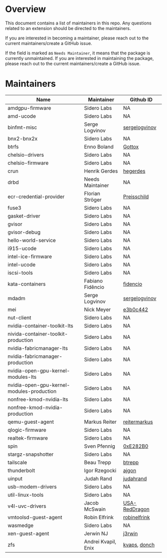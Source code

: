 # Overview

This document contains a list of maintainers in this repo. Any questions related to an extension should be directed to the maintainers.

If you are interested in becoming a maintainer, please reach out to the current maintainers/create a GitHub issue.

If the field is marked as `Needs Maintainer`, it means that the package is currently unmaintained. If you are interested in maintaining the package, please reach out to the current maintainers/create a GitHub issue.

# Maintainers

| Name                                      | Maintainer          | Github ID                                                            |
| ----------------------------------------- | ------------------- | -------------------------------------------------------------------- |
| amdgpu-firmware                           | Sidero Labs         | NA                                                                   |
| amd-ucode                                 | Sidero Labs         | NA                                                                   |
| binfmt-misc                               | Serge Logvinov      | [sergelogvinov](https://github.com/sergelogvinov)                    |
| bnx2-bnx2x                                | Sidero Labs         | NA                                                                   |
| btrfs                                     | Enno Boland         | [Gottox](https://github.com/Gottox)                                  |
| chelsio-drivers                           | Sidero Labs         | NA                                                                   |
| chelsio-firmware                          | Sidero Labs         | NA                                                                   |
| crun                                      | Henrik Gerdes       | [hegerdes](https://github.com/hegerdes)                              |
| drbd                                      | Needs Maintainer    | NA                                                                   |
| ecr-credential-provider                   | Florian Ströger     | [Preisschild](https://github.com/Preisschild)                        |
| fuse3                                     | Sidero Labs         | NA                                                                   |
| gasket-driver                             | Sidero Labs         | NA                                                                   |
| gvisor                                    | Sidero Labs         | NA                                                                   |
| gvisor-debug                              | Sidero Labs         | NA                                                                   |
| hello-world-service                       | Sidero Labs         | NA                                                                   |
| i915-ucode                                | Sidero Labs         | NA                                                                   |
| intel-ice-firmware                        | Sidero Labs         | NA                                                                   |
| intel-ucode                               | Sidero Labs         | NA                                                                   |
| iscsi-tools                               | Sidero Labs         | NA                                                                   |
| kata-containers                           | Fabiano Fidêncio    | [fidencio](https://github.com/fidencio)                              |
| mdadm                                     | Serge Logvinov      | [sergelogvinov](https://github.com/sergelogvinov)                    |
| mei                                       | Nick Meyer          | [e3b0c442](https://github.com/e3b0c442)                              |
| nut-client                                | Sidero Labs         | NA                                                                   |
| nvidia-container-toolkit-lts              | Sidero Labs         | NA                                                                   |
| nivida-container-toolkit-production       | Sidero Labs         | NA                                                                   |
| nvidia-fabricmanager-lts                  | Sidero Labs         | NA                                                                   |
| nvidia-fabricmanager-production           | Sidero Labs         | NA                                                                   |
| nvidia-open-gpu-kernel-modules-lts        | Sidero Labs         | NA                                                                   |
| nvidia-open-gpu-kernel-modules-production | Sidero Labs         | NA                                                                   |
| nonfree-kmod-nvidia-lts                   | Sidero Labs         | NA                                                                   |
| nonfree-kmod-nvidia-production            | Sidero Labs         | NA                                                                   |
| qemu-guest-agent                          | Markus Reiter       | [reitermarkus](https://github.com/reitermarkus)                      |
| qlogic-firmware                           | Sidero Labs         | NA                                                                   |
| realtek-firmware                          | Sidero Labs         | NA                                                                   |
| spin                                      | Sven Pfennig        | [0xE282B0](https://github.com/0xE282B0)                              |
| stargz-snapshotter                        | Sidero Labs         | NA                                                                   |
| tailscale                                 | Beau Trepp          | [btrepp](https://github.com/btrepp)                                  |
| thunderbolt                               | Igor Rzegocki       | [ajgon](https://github.com/ajgon)                                    |
| uinput                                    | Judah Rand          | [judahrand](https://github.com/judahrand)                            |
| usb-modem-drivers                         | Sidero Labs         | NA                                                                   |
| util-linux-tools                          | Sidero Labs         | NA                                                                   |
| v4l-uvc-drivers                           | Jacob McSwain       | [USA-RedDragon](https://github.com/USA-RedDragon)                    |
| vmtoolsd-guest-agent                      | Robin Elfrink       | [robinelfrink](https://github.com/robinelfrink)                      |
| wasmedge                                  | Sidero Labs         | NA                                                                   |
| xen-guest-agent                           | Jerwin NJ           | [j3rwin](https://github.com/j3rwin)                                  |
| zfs                                       | Andrei Kvapil, Enix | [kvaps](https://github.com/kvaps), [donch](https://github.com/donch) |
